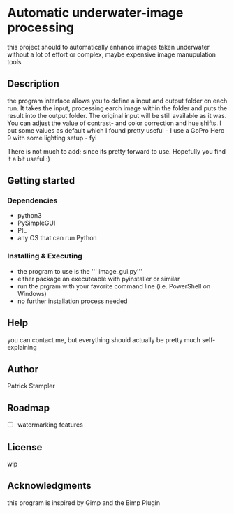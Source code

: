# Automatic underwater-image processing
this project should to automatically enhance images taken underwater without a lot of effort or complex, maybe expensive image manupulation tools

## Description
the program interface allows you to define a input and output folder on each run. It takes the input, processing earch image within the folder and puts the result into the output folder. The original input will be still available as it was. You can adjust the value of contrast- and color correction and hue shifts.
I put some values as default which I found pretty useful - I use a GoPro Hero 9 with some lighting setup - fyi

There is not much to add; since its pretty forward to use. Hopefully you find it a bit useful :)

## Getting started
### Dependencies
 - python3
 - PySimpleGUI
 - PIL
 - any OS that can run Python

### Installing & Executing
  - the program to use is the ''' image_gui.py'''
  - either package an executeable with pyinstaller or similar
  - run the prgram with your favorite command line (i.e. PowerShell on Windows)
  - no further installation process needed

## Help
you can contact me, but everything should actually be pretty much self-explaining

## Author
Patrick Stampler

## Roadmap
- [ ] watermarking features

## License
wip

## Acknowledgments
this program is inspired by Gimp and the Bimp Plugin
